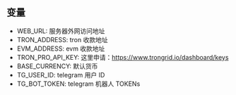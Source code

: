 ## 变量

* WEB_URL: 服务器外网访问地址
* TRON_ADDRESS: tron 收款地址
* EVM_ADDRESS: evm 收款地址
* TRON_PRO_API_KEY: 这里申请：https://www.trongrid.io/dashboard/keys
* BASE_CURRENCY: 默认货币
* TG_USER_ID: telegram 用户 ID
* TG_BOT_TOKEN: telegram 机器人 TOKENs